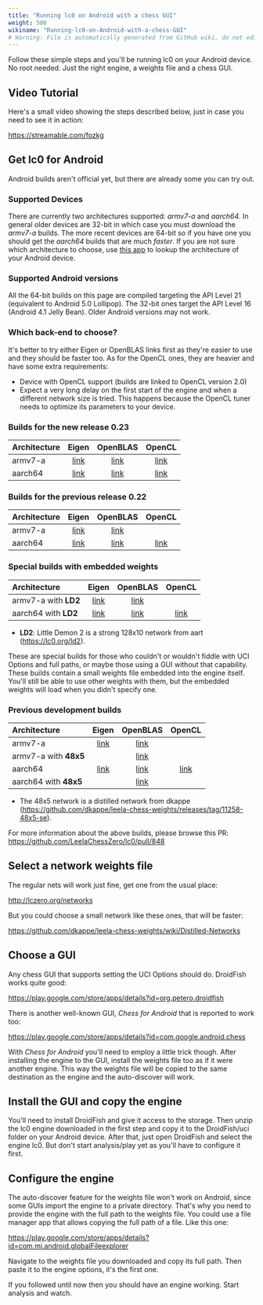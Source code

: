 ```yaml
---
title: "Running lc0 on Android with a chess GUI"
weight: 500
wikiname: "Running-lc0-on-Android-with-a-chess-GUI"
# Warning: File is automatically generated from GitHub wiki, do not edit by hand.
---
```

Follow these simple steps and you'll be running lc0 on your Android device. No root needed. Just the right engine, a weights file and a chess GUI.

## Video Tutorial

Here's a small video showing the steps described below, just in case you need to see it in action:

https://streamable.com/fozkg

## Get lc0 for Android

Android builds aren't official yet, but there are already some you can try out.

### Supported Devices

There are currently two architectures supported: *armv7-a* and *aarch64*. In general older devices are 32-bit in which case you must download the *armv7-a* builds. The more recent devices are 64-bit so if you have one you should get the *aarch64* builds that are much *faster*. If you are not sure which architecture to choose, use [this app](https://play.google.com/store/apps/details?id=com.inkwired.droidinfo) to lookup the architecture of your Android device.

### Supported Android versions

All the 64-bit builds on this page are compiled targeting the API Level 21 (equivalent to Android 5.0 Lollipop). The 32-bit ones target the API Level 16 (Android 4.1 Jelly Bean). Older Android versions may not work.

### Which back-end to choose?

It's better to try either Eigen or OpenBLAS links first as they're easier to use and they should be faster too. As for the OpenCL ones, they are heavier and have some extra requirements:
* Device with OpenCL support (builds are linked to OpenCL version 2.0)
* Expect a very long delay on the first start of the engine and when a different network size is tried. This happens because the OpenCL tuner needs to optimize its parameters to your device.

### Builds for the new release 0.23

|  Architecture   |  Eigen   | OpenBLAS  |   OpenCL   |
|:----------------|:---------:|:---------:|:---------:|
| armv7-a     |   [link](https://github.com/LeelaChessZero/lc0/files/3909474/lc0-0.23-eigen-armv7.zip)  |  [link](https://github.com/LeelaChessZero/lc0/files/3909472/lc0-0.23-blas-armv7.zip)   |   [link](https://github.com/LeelaChessZero/lc0/files/3909475/lc0-0.23-opencl-armv7.zip)    |
| aarch64     |   [link](https://github.com/LeelaChessZero/lc0/files/3909470/lc0-0.23-eigen-aarch64.zip)  |  [link](https://github.com/LeelaChessZero/lc0/files/3909467/lc0-0.23-blas-aarch64.zip)   |   [link](https://github.com/LeelaChessZero/lc0/files/3909471/lc0-0.23-opencl-aarch64.zip)    |

### Builds for the previous release 0.22

|  Architecture           |  Eigen   | OpenBLAS  |   OpenCL   |
|:------------------------|:---------:|:---------:|:---------:|
| armv7-a | [link](https://github.com/LeelaChessZero/lc0/files/3494665/lc0-0.22-eigen-armv7a.zip) | [link](https://github.com/LeelaChessZero/lc0/files/3494666/lc0-0.22-blas-armv7a.zip) | |
| aarch64     |   [link](https://github.com/LeelaChessZero/lc0/files/3494676/lc0-0.22-eigen-aarch64.zip)  |  [link](https://github.com/LeelaChessZero/lc0/files/3494674/lc0-0.22-blas-aarch64.zip)   |   [link](https://github.com/LeelaChessZero/lc0/files/3494675/lc0-0.22-opencl-aarch64.zip)    |

### Special builds with embedded weights

|  Architecture           |  Eigen   | OpenBLAS  |   OpenCL   |
|:------------------------|:---------:|:---------:|:---------:|
| armv7-a with **LD2** | [link](https://github.com/LeelaChessZero/lc0/files/3494669/lc0-0.22-LD2-eigen-armv7a.zip) | [link](https://github.com/LeelaChessZero/lc0/files/3494667/lc0-0.22-LD2-blas-armv7a.zip) | |
| aarch64 with **LD2** | [link](https://github.com/LeelaChessZero/lc0/files/3494671/lc0-0.22-LD2-eigen-aarch64.zip) | [link](https://github.com/LeelaChessZero/lc0/files/3494673/lc0-0.22-LD2-blas-aarch64.zip) | [link](https://github.com/LeelaChessZero/lc0/files/3494670/lc0-0.22-LD2-opencl-aarch64.zip) |

* **LD2**: Little Demon 2 is a strong 128x10 network from aart (https://lc0.org/ld2).

These are special builds for those who couldn't or wouldn't fiddle with UCI Options and full paths, or maybe those using a GUI without that capability. These builds contain a small weights file embedded into the engine itself. You'll still be able to use other weights with them, but the embedded weights will load when you didn't specify one.

### Previous development builds

|  Architecture           |   Eigen   | OpenBLAS  |   OpenCL   |
|:------------|:---------:|:---------:|:---------:|
| armv7-a     |  [link](https://github.com/LeelaChessZero/lc0/files/3370132/lc0-eigen-armv7a.zip)  |  [link](https://github.com/LeelaChessZero/lc0/files/3370130/lc0-blas-armv7a.zip)   |      |
| armv7-a with **48x5**     |  |  [link](https://github.com/LeelaChessZero/lc0/files/3232984/lc0-blas-armv7a-api16-48x5.zip)   |      |
| aarch64     |   [link](https://github.com/LeelaChessZero/lc0/files/3370131/lc0-eigen-aarch64.zip)  |  [link](https://github.com/LeelaChessZero/lc0/files/3370129/lc0-blas-aarch64.zip)   |   [link](https://github.com/LeelaChessZero/lc0/files/3370133/lc0-opencl-aarch64.zip)    |
| aarch64 with **48x5**     |  |  [link](https://github.com/LeelaChessZero/lc0/files/3232978/lc0-blas-aarch64-api21-48x5.zip)   |      |

* The 48x5 network is a distilled network from dkappe (https://github.com/dkappe/leela-chess-weights/releases/tag/11258-48x5-se).

For more information about the above builds, please browse this PR: https://github.com/LeelaChessZero/lc0/pull/848

## Select a network weights file

The regular nets will work just fine, get one from the usual place:

http://lczero.org/networks

But you could choose a small network like these ones, that will be faster:

https://github.com/dkappe/leela-chess-weights/wiki/Distilled-Networks

## Choose a GUI

Any chess GUI that supports setting the UCI Options should do. DroidFish works quite good:

https://play.google.com/store/apps/details?id=org.petero.droidfish

There is another well-known GUI, *Chess for Android* that is reported to work too:

https://play.google.com/store/apps/details?id=com.google.android.chess

With *Chess for Android* you'll need to employ a little trick though. After installing the engine to the GUI, install the weights file too as if it were another engine. This way the weights file will be copied to the same destination as the engine and the auto-discover will work.

## Install the GUI and copy the engine

You'll need to install DroidFish and give it access to the storage. Then unzip the lc0 engine downloaded in the first step and copy it to the DroidFish/uci folder on your Android device. After that, just open DroidFish and select the engine lc0. But don't start analysis/play yet as you'll have to configure it first.

## Configure the engine

The auto-discover feature for the weights file won't work on Android, since some GUIs import the engine to a private directory. That's why you need to provide the engine with the full path to the weights file. You could use a file manager app that allows copying the full path of a file. Like this one:

https://play.google.com/store/apps/details?id=com.mi.android.globalFileexplorer

Navigate to the weights file you downloaded and copy its full path. Then paste it to the engine options, it's the first one.

If you followed until now then you should have an engine working. Start analysis and watch.
